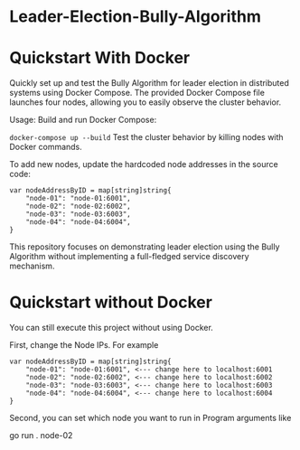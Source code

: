 # Leader-Election-Bully-Algorithm
# Quickstart With Docker

Quickly set up and test the Bully Algorithm for leader election in distributed systems using Docker Compose. The provided Docker Compose file launches four nodes, allowing you to easily observe the cluster behavior.

Usage:
Build and run Docker Compose:

```docker-compose up --build```
Test the cluster behavior by killing nodes with Docker commands.

To add new nodes, update the hardcoded node addresses in the source code:

```// nodeAddressByID: Includes nodes currently in the cluster
var nodeAddressByID = map[string]string{
    "node-01": "node-01:6001",
    "node-02": "node-02:6002",
    "node-03": "node-03:6003",
    "node-04": "node-04:6004",
}
```
This repository focuses on demonstrating leader election using the Bully Algorithm without implementing a full-fledged service discovery mechanism.

# Quickstart without Docker
You can still execute this project without using Docker.

First, change the Node IPs. For example

```// nodeAddressByID: It includes nodes currently in cluster
var nodeAddressByID = map[string]string{
	"node-01": "node-01:6001", <--- change here to localhost:6001
	"node-02": "node-02:6002", <--- change here to localhost:6002
	"node-03": "node-03:6003", <--- change here to localhost:6003
	"node-04": "node-04:6004", <--- change here to localhost:6004
}
```
Second, you can set which node you want to run in Program arguments like

go run . node-02

